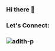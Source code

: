 ### Hi there 👋

<h3 align="left">Let's Connect:</h3>
<h3 align="left"> <img src="https://komarev.com/ghpvc/?username=adith-p&label=Profile%20views&color=0e75b6&style=flat" alt="adith-p" /> </h3>

<!--
**adith-p/adith-p** is a ✨ _special_ ✨ repository because its `README.md` (this file) appears on your GitHub profile.

Here are some ideas to get you started:

- 🔭 I’m currently working on ...
- 🌱 I’m currently learning ...
- 👯 I’m looking to collaborate on ...
- 🤔 I’m looking for help with ...
- 💬 Ask me about ...
- 📫 How to reach me: ...
- 😄 Pronouns: ...
- ⚡ Fun fact: ...
-->
